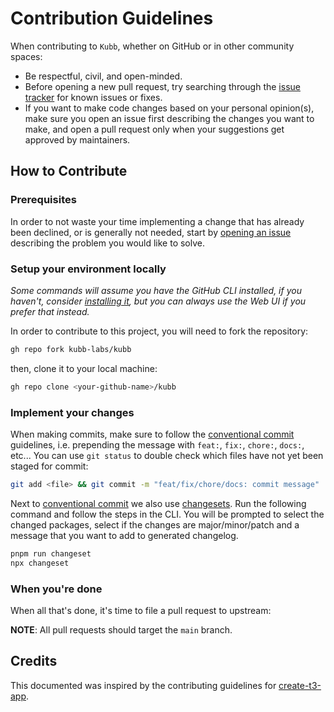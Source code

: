 # Contribution Guidelines

When contributing to `Kubb`, whether on GitHub or in other community spaces:

- Be respectful, civil, and open-minded.
- Before opening a new pull request, try searching through the [issue tracker](https://github.com/kubb-labs/kubb/issues) for known issues or fixes.
- If you want to make code changes based on your personal opinion(s), make sure you open an issue first describing the changes you want to make, and open a pull request only when your suggestions get approved by maintainers.

## How to Contribute

### Prerequisites

In order to not waste your time implementing a change that has already been declined, or is generally not needed, start by [opening an issue](https://github.com/kubb-labs/kubb/issues/new) describing the problem you would like to solve.

### Setup your environment locally

_Some commands will assume you have the GitHub CLI installed, if you haven't, consider [installing it](https://github.com/cli/cli#installation), but you can always use the Web UI if you prefer that instead._

In order to contribute to this project, you will need to fork the repository:

```bash
gh repo fork kubb-labs/kubb
```

then, clone it to your local machine:

```bash
gh repo clone <your-github-name>/kubb
```

### Implement your changes

When making commits, make sure to follow the [conventional commit](https://www.conventionalcommits.org/en/v1.0.0/) guidelines, i.e. prepending the message with `feat:`, `fix:`, `chore:`, `docs:`, etc... You can use `git status` to double check which files have not yet been staged for commit:

```bash
git add <file> && git commit -m "feat/fix/chore/docs: commit message"
```

Next to [conventional commit](https://www.conventionalcommits.org/en/v1.0.0/) we also use [changesets](https://github.com/changesets/changesets). Run the following command and follow the steps in the CLI. You will be prompted to select the changed packages, select if the changes are major/minor/patch and a message that you want to add to generated changelog.

```bash
pnpm run changeset
npx changeset
```

### When you're done

When all that's done, it's time to file a pull request to upstream:

**NOTE**: All pull requests should target the `main` branch.

## Credits

This documented was inspired by the contributing guidelines for [create-t3-app](https://github.com/t3-oss/create-t3-app/blob/next/CONTRIBUTING.md).
